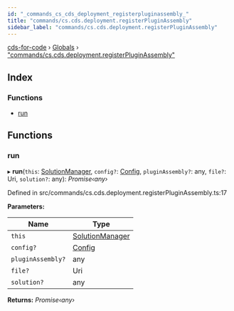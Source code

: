 ```yaml
---
id: "_commands_cs_cds_deployment_registerpluginassembly_"
title: "commands/cs.cds.deployment.registerPluginAssembly"
sidebar_label: "commands/cs.cds.deployment.registerPluginAssembly"
---
```


[cds-for-code](../index.md) › [Globals](../globals.md) › ["commands/cs.cds.deployment.registerPluginAssembly"](_commands_cs_cds_deployment_registerpluginassembly_.md)

## Index

### Functions

* [run](_commands_cs_cds_deployment_registerpluginassembly_.md#run)

## Functions

###  run

▸ **run**(`this`: [SolutionManager](../classes/_components_solutions_solutionmanager_.solutionmanager.md), `config?`: [Config](../interfaces/_api_cds_webapi_cdswebapi_.cdswebapi.config.md), `pluginAssembly?`: any, `file?`: Uri, `solution?`: any): *Promise‹any›*

Defined in src/commands/cs.cds.deployment.registerPluginAssembly.ts:17

**Parameters:**

Name | Type |
------ | ------ |
`this` | [SolutionManager](../classes/_components_solutions_solutionmanager_.solutionmanager.md) |
`config?` | [Config](../interfaces/_api_cds_webapi_cdswebapi_.cdswebapi.config.md) |
`pluginAssembly?` | any |
`file?` | Uri |
`solution?` | any |

**Returns:** *Promise‹any›*
